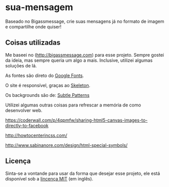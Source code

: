 # sua-mensagem

Baseado no Bigassmessage, crie suas mensagens já no formato de imagem e compartilhe onde quiser!

## Coisas utilizadas

Me baseei no (http://bigassmessage.com) para esse projeto. Sempre gostei da ideia, mas sempre queria um algo a mais. Inclusive, utilizei algumas soluções de lá.

As fontes são direto do [Google Fonts](https://fonts.google.com).

O site é responsível, graças ao [Skeleton](http://getskeleton.com/).

Os backgrounds são de: [Subtle Patterns](https://subtlepatterns.com)

Utilizei algumas outras coisas para refrescar a memória de como desenvolver web.

https://coderwall.com/p/4qpmfw/sharing-html5-canvas-images-to-directly-to-facebook

http://howtocenterincss.com/

http://www.sabinanore.com/design/html-special-symbols/


## Licença

Sinta-se a vontande para usar da forma que desejar esse projeto, ele está disponível sob a [lincença MIT](https://github.com/HigorSantos/sua-mensagem/blob/master/LICENSE.md) (em inglês).
